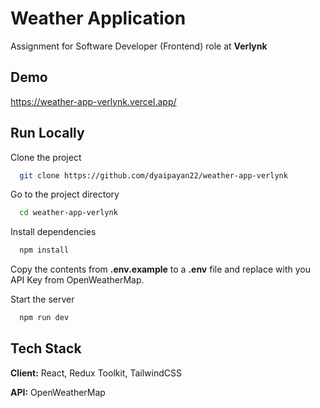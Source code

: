 # Weather Application

Assignment for Software Developer (Frontend) role at **Verlynk**

## Demo

https://weather-app-verlynk.vercel.app/

## Run Locally

Clone the project

```bash
  git clone https://github.com/dyaipayan22/weather-app-verlynk
```

Go to the project directory

```bash
  cd weather-app-verlynk
```

Install dependencies

```bash
  npm install
```

Copy the contents from **.env.example** to a **.env** file and replace with you API Key from OpenWeatherMap.

Start the server

```bash
  npm run dev
```

## Tech Stack

**Client:** React, Redux Toolkit, TailwindCSS

**API:** OpenWeatherMap

